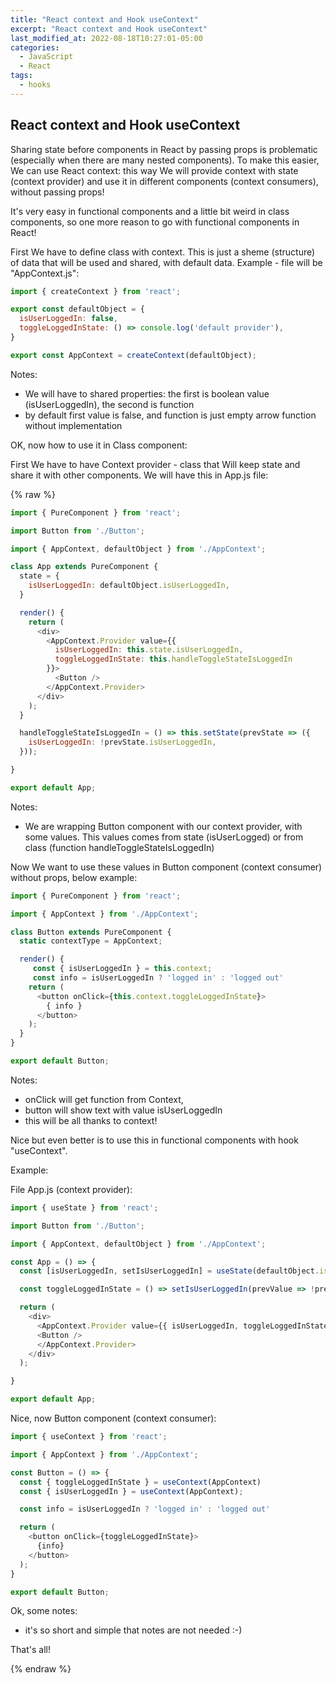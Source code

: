 ```yaml
---
title: "React context and Hook useContext"
excerpt: "React context and Hook useContext"
last_modified_at: 2022-08-18T10:27:01-05:00
categories:
  - JavaScript
  - React
tags: 
  - hooks
---
```


<!-- short introduction -->
## React context and Hook useContext

Sharing state before components in React by passing props is problematic (especially when there are many nested components).
To make this easier, We can use React context: this way We will provide context with state (context provider) and use it in different components (context consumers), without passing props!

It's very easy in functional components and a little bit weird in class components, so one more reason to go with functional components in React!

First We have to define class with context. This is just a sheme (structure) of data that will be used and shared, with default data.
Example - file will be "AppContext.js":



```js
import { createContext } from 'react';

export const defaultObject = {
  isUserLoggedIn: false,
  toggleLoggedInState: () => console.log('default provider'),
}

export const AppContext = createContext(defaultObject);
```

Notes:
- We will have to shared properties: the first is boolean value (isUserLoggedIn), the second is function
- by default first value is false, and function is just empty arrow function without implementation

OK, now how to use it in Class component:

First We have to have Context provider - class that Will keep state and share it with other components. We will have this in App.js file:

{% raw %} 
```js
import { PureComponent } from 'react';

import Button from './Button';

import { AppContext, defaultObject } from './AppContext';

class App extends PureComponent {
  state = {
    isUserLoggedIn: defaultObject.isUserLoggedIn,
  }

  render() {
    return (
      <div>
        <AppContext.Provider value={{
          isUserLoggedIn: this.state.isUserLoggedIn,
          toggleLoggedInState: this.handleToggleStateIsLoggedIn
        }}>
          <Button />
        </AppContext.Provider>
      </div>
    );
  }

  handleToggleStateIsLoggedIn = () => this.setState(prevState => ({
    isUserLoggedIn: !prevState.isUserLoggedIn,
  }));

}

export default App;
```


Notes:
- We are wrapping Button component  with our context provider, with some values. This values comes from state (isUserLogged) or from class (function handleToggleStateIsLoggedIn)

Now We want to use these values in Button component (context consumer) without props, below example:

```js
import { PureComponent } from 'react';

import { AppContext } from './AppContext';

class Button extends PureComponent {
  static contextType = AppContext;

  render() {
     const { isUserLoggedIn } = this.context;
     const info = isUserLoggedIn ? 'logged in' : 'logged out'
    return (
      <button onClick={this.context.toggleLoggedInState}>
        { info }
      </button>
    );
  }
}

export default Button;
```

Notes:
- onClick will get function from Context,
- button will show text with value isUserLoggedIn
- this will be all thanks to context! 

Nice but even better is to use this in functional components with hook "useContext".

 Example:

File App.js (context provider):

```js
import { useState } from 'react';

import Button from './Button';

import { AppContext, defaultObject } from './AppContext';

const App = () => {
  const [isUserLoggedIn, setIsUserLoggedIn] = useState(defaultObject.isUserLoggedIn);

  const toggleLoggedInState = () => setIsUserLoggedIn(prevValue => !prevValue);

  return (
    <div>
      <AppContext.Provider value={{ isUserLoggedIn, toggleLoggedInState }}>
      <Button />
      </AppContext.Provider>
    </div>
  );

}

export default App;
```

Nice, now Button component (context consumer):

```js
import { useContext } from 'react';

import { AppContext } from './AppContext';

const Button = () => {
  const { toggleLoggedInState } = useContext(AppContext)
  const { isUserLoggedIn } = useContext(AppContext);

  const info = isUserLoggedIn ? 'logged in' : 'logged out'

  return (
    <button onClick={toggleLoggedInState}>
      {info}
    </button>
  );
}

export default Button;
```

Ok, some notes:
- it's so short and simple that notes are not needed :-)


That's all!

{% endraw %}



